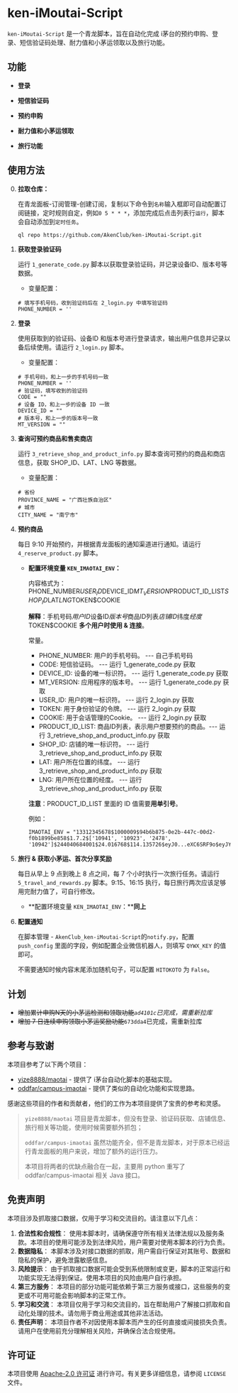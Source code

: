 # ken-iMoutai-Script

`ken-iMoutai-Script` 是一个青龙脚本，旨在自动化完成 i茅台的预约申购、登录、短信验证码处理、耐力值和小茅运领取以及旅行功能。



## 功能

- **登录**

- **短信验证码**

- **预约申购**

- **耐力值和小茅运领取**

- **旅行功能**



## 使用方法

0. **拉取仓库：**

    在青龙面板-订阅管理-创建订阅，复制以下命令到`名称`输入框即可自动配置订阅链接，定时规则自定，例如`0 5 * * *`，添加完成后点击列表行`运行`，脚本会自动添加到`定时任务`。

    ```
    ql repo https://github.com/AkenClub/ken-iMoutai-Script.git
    ```

1. **获取登录验证码**

   运行 `1_generate_code.py` 脚本以获取登录验证码，并记录设备ID、版本号等数据。

   - 变量配置：

   ```
   # 填写手机号码，收到验证码后在 2_login.py 中填写验证码
   PHONE_NUMBER = ''
   ```

2. **登录**

   使用获取到的验证码、设备ID 和版本号进行登录请求，输出用户信息并记录以备后续使用。请运行 `2_login.py` 脚本。

   - 变量配置：


   ```
   # 手机号码，和上一步的手机号码一致
   PHONE_NUMBER = ''
   # 验证码，填写收到的验证码
   CODE = ""
   # 设备 ID，和上一步的设备 ID 一致
   DEVICE_ID = ""
   # 版本号，和上一步的版本号一致
   MT_VERSION = ""
   ```

3. **查询可预约商品和售卖商店**

   运行 `3_retrieve_shop_and_product_info.py` 脚本查询可预约的商品和商店信息，获取 SHOP_ID、LAT、LNG 等数据。

   - 变量配置：

   ```
   # 省份
   PROVINCE_NAME = "广西壮族自治区"
   # 城市
   CITY_NAME = "南宁市"
   ```

4. **预约商品**

   每日 9:10 开始预约，并根据青龙面板的通知渠道进行通知。请运行 `4_reserve_product.py` 脚本。

   - **配置环境变量 `KEN_IMAOTAI_ENV`：**

     内容格式为：    PHONE_NUMBER$USER_ID$DEVICE_ID$MT_VERSION$PRODUCT_ID_LIST$SHOP_ID$LAT$LN G$TOKEN$COOKIE

     **解释**：手机号码$用户ID$设备ID$版本号$商品ID列表$店铺ID$纬度$经度$TOKEN$COOKIE
     **多个用户时使用 & 连接**。

     常量。
     - PHONE_NUMBER: 用户的手机号码。            --- 自己手机号码
     - CODE: 短信验证码。                                         --- 运行 1_generate_code.py 获取
     - DEVICE_ID: 设备的唯一标识符。                     --- 运行 1_generate_code.py 获取
     - MT_VERSION: 应用程序的版本号。                 --- 运行 1_generate_code.py 获取
     - USER_ID: 用户的唯一标识符。                          --- 运行 2_login.py 获取
     - TOKEN: 用于身份验证的令牌。                          --- 运行 2_login.py 获取
     - COOKIE: 用于会话管理的Cookie。                     --- 运行 2_login.py 获取
     - PRODUCT_ID_LIST: 商品ID列表，表示用户想要预约的商品。--- 运行 3_retrieve_shop_and_product_info.py 获取
     - SHOP_ID: 店铺的唯一标识符。                     --- 运行 3_retrieve_shop_and_product_info.py 获取
     - LAT: 用户所在位置的纬度。                           --- 运行 3_retrieve_shop_and_product_info.py 获取
     - LNG: 用户所在位置的经度。                          --- 运行 3_retrieve_shop_and_product_info.py 获取

     **注意**：PRODUCT_ID_LIST 里面的 ID 值需要**用单引号**。

     例如：

     ```
     IMAOTAI_ENV = "13312345678$1000009$94b6b875-0e2b-447c-00d2-f0b1899be858$1.7.2$['10941', '10923', '2478', '10942']$244040684001$24.016768$114.135726$eyJ0...eXC6SRF9o$eyJYjZi...c1KxcYyk&13412345678$......
     ```

5. **旅行 & 获取小茅运、首次分享奖励**

   每日从早上 9 点到晚上 8 点之间，每 7 个小时执行一次旅行任务。请运行 `5_travel_and_rewards.py` 脚本。9:15、16:15 执行，每日旅行两次应该足够用完耐力值了，可自行修改。

   - **配置环境变量 `KEN_IMAOTAI_ENV`：****同上**

6. **配置通知**

   在脚本管理 - `AkenClub_ken-iMoutai-Script`的`notify.py`，配置 `push_config` 里面的字段，例如配置企业微信机器人，则填写 `QYWX_KEY` 的值即可。

   不需要通知时候内容末尾添加随机句子，可以配置 `HITOKOTO` 为 `False`。



## 计划

- ~~增加累计申购N天的小茅运检测和领取功能~~*`ad4101c`已完成，需重新拉库*
- ~~增加 7 日连续申购领取小茅运奖励功能~~`673dda4`已完成，需重新拉库



## 参考与致谢

本项目参考了以下两个项目：

- [yize8888/maotai](https://github.com/yize8888/maotai) - 提供了 i茅台自动化脚本的基础实现。
- [oddfar/campus-imaotai](https://github.com/oddfar/campus-imaotai) - 提供了类似的自动化功能和实现思路。

感谢这些项目的作者和贡献者，他们的工作为本项目提供了宝贵的参考和灵感。

>  `yize8888/maotai` 项目是青龙脚本，但没有登录、验证码获取、店铺信息、旅行相关等功能，使用时候需要额外抓包；
>
> `oddfar/campus-imaotai` 虽然功能齐全，但不是青龙脚本，对于原本已经运行青龙面板的用户来说，增加了额外的运行压力。
>
> 本项目将两者的优缺点融合在一起，主要用 python 重写了 oddfar/campus-imaotai 相关 Java 接口。



## 免责声明

本项目涉及抓取接口数据，仅用于学习和交流目的。请注意以下几点：

1. **合法性和合规性**： 使用本脚本时，请确保遵守所有相关法律法规以及服务条款。本项目的使用可能涉及到法律风险，用户需要对使用本脚本的行为负责。
2. **数据隐私**： 本脚本涉及对接口数据的抓取，用户需自行保证对其账号、数据和隐私的保护，避免泄露敏感信息。
3. **风险提示**： 由于抓取接口数据可能会受到系统限制或变更，脚本的正常运行和功能实现无法得到保证。使用本项目的风险由用户自行承担。
4. **第三方服务**： 本项目的部分功能可能依赖于第三方服务或接口，这些服务的变更或不可用可能会影响脚本的正常工作。
5. **学习和交流**： 本项目仅用于学习和交流目的，旨在帮助用户了解接口抓取和自动化处理的技术。请勿用于商业用途或其他非法活动。
6. **责任声明**： 本项目作者不对因使用本脚本而产生的任何直接或间接损失负责。请用户在使用前充分理解相关风险，并确保合法合规使用。



## 许可证

本项目使用 [Apache-2.0 许可证](LICENSE) 进行许可。有关更多详细信息，请参阅 `LICENSE` 文件。
